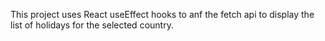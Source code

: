 
This project uses React useEffect hooks to anf the fetch api to display the list of holidays for the selected country.
